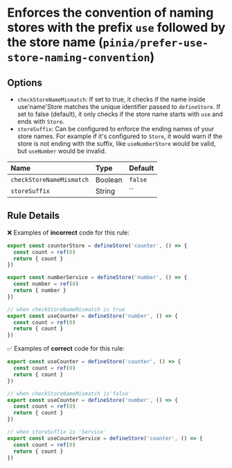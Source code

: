# Enforces the convention of naming stores with the prefix `use` followed by the store name (`pinia/prefer-use-store-naming-convention`)

<!-- end auto-generated rule header -->

## Options

- `checkStoreNameMismatch`: If set to true, it checks if the name inside use'name'Store matches the unique identifier passed to `defineStore`. If set to false (default), it only checks if the store name starts with `use` and ends with `Store`.
- `storeSuffix`: Can be configured to enforce the ending names of your store names. For example if it's configured to `Store`, it would warn if the store is not ending with the suffix, like `useNumberStore` would be valid, but `useNumber` would be invalid.
  
<!-- begin auto-generated rule options list -->

| Name                     | Type    | Default |
| :----------------------- | :------ | :------ |
| `checkStoreNameMismatch` | Boolean | `false` |
| `storeSuffix`            | String  | ``      |

<!-- end auto-generated rule options list -->

## Rule Details

❌ Examples of **incorrect** code for this rule:

```js
export const counterStore = defineStore('counter', () => {
  const count = ref(0)
  return { count }
})

export const numberService = defineStore('number', () => {
  const number = ref(0)
  return { number }
})

// when checkStoreNameMismatch is true
export const useCounter = defineStore('number', () => {
  const count = ref(0)
  return { count }
})
```

✅ Examples of **correct** code for this rule:

```js
export const useCounter = defineStore('counter', () => {
  const count = ref(0)
  return { count }
})

// when checkStoreNameMismatch is'false'
export const useCounter = defineStore('number', () => {
  const count = ref(0)
  return { count }
})

// when storeSuffix is 'Service'
export const useCounterService = defineStore('counter', () => {
  const count = ref(0)
  return { count }
})
```
